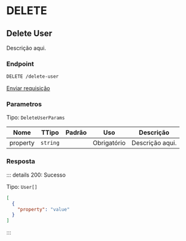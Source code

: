# DELETE

## Delete User

Descrição aqui.

### Endpoint

```sh
DELETE /delete-user
```

[Enviar requisição](https://hopp.sh/r/BK0mB70Nd8Wm '/delete-user')

### Parametros

Tipo: `DeleteUserParams`

| Nome     | TTipo    | Padrão | Uso         | Descrição       |
| -------- | -------- | ------ | ----------- | --------------- |
| property | `string` |        | Obrigatório | Descrição aqui. |

### Resposta

::: details 200: Sucesso

Tipo: `User[]`

```json
[
  {
    "property": "value"
  }
]
```

:::

